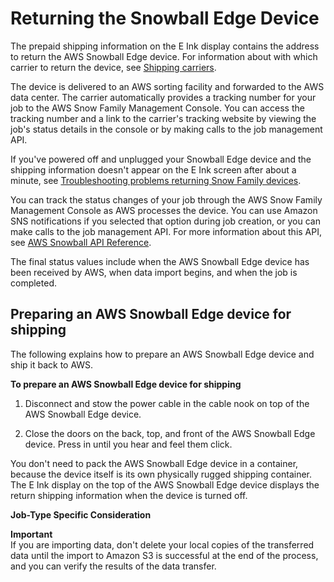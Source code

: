 # Returning the Snowball Edge Device<a name="return-device"></a>

The prepaid shipping information on the E Ink display contains the address to return the AWS Snowball Edge device\. For information about with which carrier to return the device, see [Shipping carriers](mailing-storage.md#carriers)\. 

The device is delivered to an AWS sorting facility and forwarded to the AWS data center\. The carrier automatically provides a tracking number for your job to the AWS Snow Family Management Console\. You can access the tracking number and a link to the carrier's tracking website by viewing the job's status details in the console or by making calls to the job management API\.

If you've powered off and unplugged your Snowball Edge device and the shipping information doesn't appear on the E Ink screen after about a minute, see [Troubleshooting problems returning Snow Family devices](troubleshooting.md#return-shipping-troubleshooting)\.

You can track the status changes of your job through the AWS Snow Family Management Console as AWS processes the device\. You can use Amazon SNS notifications if you selected that option during job creation, or you can make calls to the job management API\. For more information about this API, see [AWS Snowball API Reference](https://docs.aws.amazon.com/snowball/latest/api-reference/api-reference.html)\. 

The final status values include when the AWS Snowball Edge device has been received by AWS, when data import begins, and when the job is completed\.

## Preparing an AWS Snowball Edge device for shipping<a name="device-shipping"></a>

The following explains how to prepare an AWS Snowball Edge device and ship it back to AWS\.

**To prepare an AWS Snowball Edge device for shipping**

1. Disconnect and stow the power cable in the cable nook on top of the AWS Snowball Edge device\.

1. Close the doors on the back, top, and front of the AWS Snowball Edge device\. Press in until you hear and feel them click\.

You don't need to pack the AWS Snowball Edge device in a container, because the device itself is its own physically rugged shipping container\. The E Ink display on the top of the AWS Snowball Edge device displays the return shipping information when the device is turned off\.

**Job\-Type Specific Consideration** 

**Important**  
If you are importing data, don't delete your local copies of the transferred data until the import to Amazon S3 is successful at the end of the process, and you can verify the results of the data transfer\.